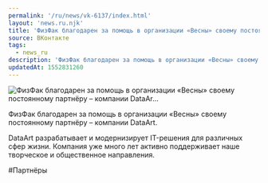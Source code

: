 ```yaml
---
permalink: '/ru/news/vk-6137/index.html'
layout: 'news.ru.njk'
title: 'ФизФак благодарен за помощь в организации «Весны» своему постоянному партнёру – компании DataAr…'
source: ВКонтакте
tags:
  - news_ru
description: 'ФизФак благодарен за помощь в организации «Весны» своему постоянному партнёру – компании DataAr…'
updatedAt: 1552831260
---
```

![ФизФак благодарен за помощь в организации «Весны» своему постоянному партнёру – компании DataAr…](https://sun9-72.userapi.com/impf/c851028/v851028251/e0116/k1cWgOHjBJo.jpg?size=1280x960&quality=96&sign=54bd5702345b867984668d76341af714&c_uniq_tag=2s57mbpDZ_ZLJc8lCzCAc7McrblUX62OeUwlrFxM5n0&type=album)

ФизФак благодарен за помощь в организации «Весны» своему постоянному партнёру – компании DataArt.

DataArt разрабатывает и модернизирует IT-решения для различных сфер жизни. Компания уже много лет активно поддерживает наше творческое и общественное направления.

#Партнёры
